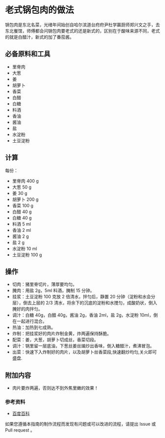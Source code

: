 # 老式锅包肉的做法

锅包肉是东北名菜，光绪年间始创自哈尔滨道台府府尹杜学赢厨师郑兴文之手，去东北餐馆，师傅都会问锅包肉要老式的还是新式的，区别在于酸味来源不同，老式的就是白醋汁，新式的加了番茄酱。

## 必备原料和工具

- 里脊肉
- 大葱
- 姜
- 胡萝卜
- 香菜
- 白醋
- 白糖
- 料酒
- 香油
- 酱油
- 盐
- 水淀粉
- 土豆淀粉

## 计算

每份：

- 里脊肉 400 g
- 大葱 50 g
- 姜 30 g
- 胡萝卜 200 g
- 香菜 100 g
- 白醋 40 g
- 白糖 40 g
- 料酒 5 ml
- 香油 2 ml
- 酱油 2 g
- 盐 2 g
- 水淀粉 10 ml
- 土豆淀粉 100 g

## 操作

- 切肉：猪里脊切片，薄厚要均匀。
- 腌肉：用盐 2g，5ml 料酒，腌制 15 分钟。
- 挂浆：土豆淀粉 100 克放 2 倍清水，拌匀后，静置 20 分钟（淀粉和水会分层），倒去上层的 2/3 清水，将余下的沉底的淀粉和水搅匀，成酸奶状，倒入腌好的肉拌匀。
- 调汁：白糖 40g，白醋 40g，酱油 2g，香油 2ml，盐 2g，水淀粉 10ml，倒在一起进行混合。
- 热油：加热到七成熟。
- 炸制：把挂浆好的肉片炸制金黄，炸两遍保持酥脆。
- 配菜：姜，大葱，胡萝卜切成丝，香菜切段。
- 调汁：锅里留一层底油，下葱丝姜丝煸炒出香味，倒入糖醋汁，煮沸冒泡。
- 出菜：快速下入炸制好的肉片，以及胡萝卜丝香菜段,快速翻炒均匀,关火即可盛盘.

## 附加内容

- 肉片要炸两遍，否则达不到外焦里嫩的效果！

### 参考资料

- [百度百科](https://jingyan.baidu.com/article/17bd8e52ce682cc5ab2bb8a5.html)

如果您遵循本指南的制作流程而发现有问题或可以改进的流程，请提出 Issue 或 Pull request 。

